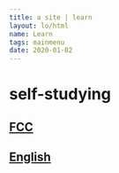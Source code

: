 ```yaml
---
title: a site | learn
layout: lo/html
name: Learn
tags: mainmenu
date: 2020-01-02
---
```



# self-studying

## <a href="fcc">FCC</a>

## <a href="english">English</a>